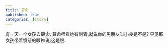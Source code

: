 ```yaml
---
title: 算命
published: true
categories: [story]
---
```


有一天一个女孩去算命.
算命师看她有刺青,就说你的男朋友叫小良是不是?
只见那女孩带着愤怒的眼神说:这是恨.

